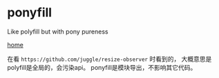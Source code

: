 # ponyfill

Like polyfill but with pony pureness

[home](https://github.com/sindresorhus/ponyfill)

在看 `https://github.com/juggle/resize-observer` 时看到的，
大概意思是polyfill是全局的，会污染api。
ponyfill是模块导出，不影响其它代码。

